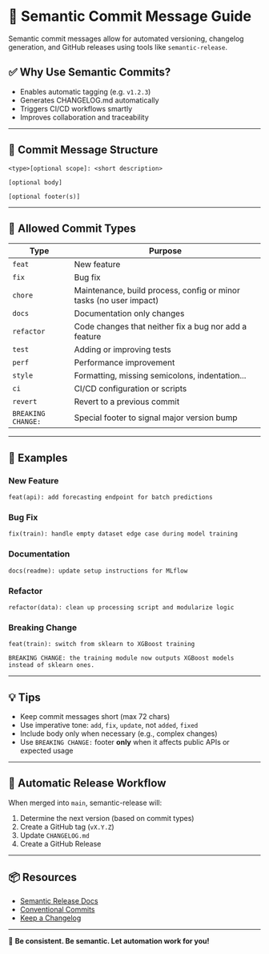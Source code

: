 # 🧠 Semantic Commit Message Guide

Semantic commit messages allow for automated versioning, changelog generation, and GitHub releases using tools like `semantic-release`.

## ✅ Why Use Semantic Commits?

- Enables automatic tagging (e.g. `v1.2.3`)
- Generates CHANGELOG.md automatically
- Triggers CI/CD workflows smartly
- Improves collaboration and traceability

---

## 🔑 Commit Message Structure

```
<type>[optional scope]: <short description>

[optional body]

[optional footer(s)]
```

---

## 🧩 Allowed Commit Types

| Type         | Purpose                                                                 |
|--------------|-------------------------------------------------------------------------|
| `feat`       | New feature                                                             |
| `fix`        | Bug fix                                                                 |
| `chore`      | Maintenance, build process, config or minor tasks (no user impact)     |
| `docs`       | Documentation only changes                                              |
| `refactor`   | Code changes that neither fix a bug nor add a feature                  |
| `test`       | Adding or improving tests                                               |
| `perf`       | Performance improvement                                                 |
| `style`      | Formatting, missing semicolons, indentation...                         |
| `ci`         | CI/CD configuration or scripts                                          |
| `revert`     | Revert to a previous commit                                             |
| `BREAKING CHANGE:` | Special footer to signal major version bump                     |

---

## 🧪 Examples

### New Feature
```
feat(api): add forecasting endpoint for batch predictions
```

### Bug Fix
```
fix(train): handle empty dataset edge case during model training
```

### Documentation
```
docs(readme): update setup instructions for MLflow
```

### Refactor
```
refactor(data): clean up processing script and modularize logic
```

### Breaking Change
```
feat(train): switch from sklearn to XGBoost training

BREAKING CHANGE: the training module now outputs XGBoost models instead of sklearn ones.
```

---

## 💡 Tips

- Keep commit messages short (max 72 chars)
- Use imperative tone: `add`, `fix`, `update`, not `added`, `fixed`
- Include body only when necessary (e.g., complex changes)
- Use `BREAKING CHANGE:` footer **only** when it affects public APIs or expected usage

---

## 🔄 Automatic Release Workflow

When merged into `main`, semantic-release will:

1. Determine the next version (based on commit types)
2. Create a GitHub tag (`vX.Y.Z`)
3. Update `CHANGELOG.md`
4. Create a GitHub Release

---

## 📦 Resources

- [Semantic Release Docs](https://semantic-release.gitbook.io)
- [Conventional Commits](https://www.conventionalcommits.org/)
- [Keep a Changelog](https://keepachangelog.com/en/1.0.0/)

---

🧠 **Be consistent. Be semantic. Let automation work for you!**
